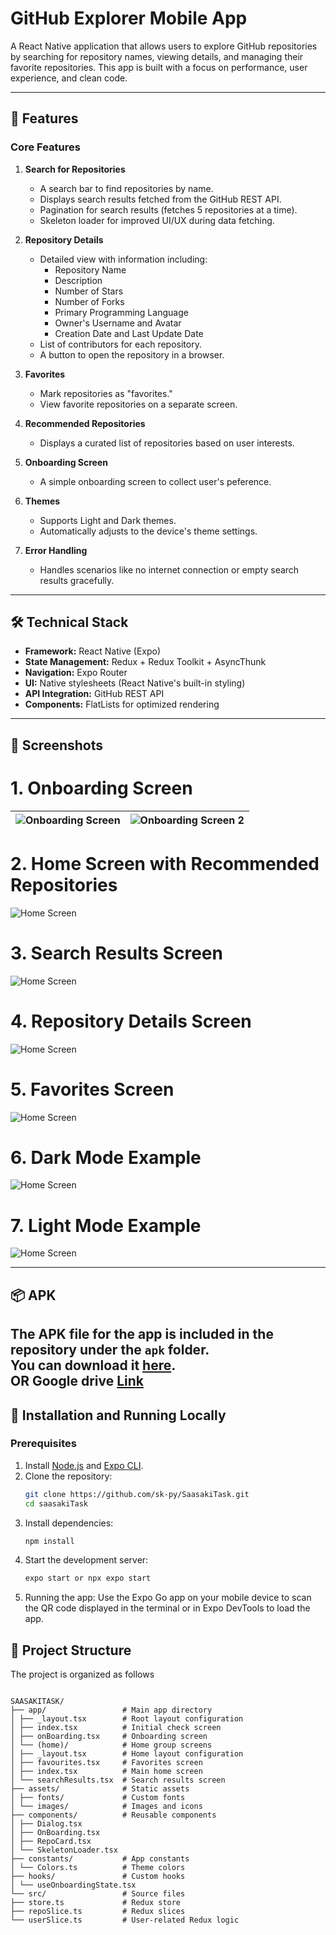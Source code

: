 # GitHub Explorer Mobile App

A React Native application that allows users to explore GitHub repositories by searching for repository names, viewing details, and managing their favorite repositories. This app is built with a focus on performance, user experience, and clean code.

---

## 🚀 Features

### Core Features
1. **Search for Repositories**
   - A search bar to find repositories by name.
   - Displays search results fetched from the GitHub REST API.
   - Pagination for search results (fetches 5 repositories at a time).
   - Skeleton loader for improved UI/UX during data fetching.

2. **Repository Details**
   - Detailed view with information including:
     - Repository Name
     - Description
     - Number of Stars
     - Number of Forks
     - Primary Programming Language
     - Owner's Username and Avatar
     - Creation Date and Last Update Date
   - List of contributors for each repository.
   - A button to open the repository in a browser.

3. **Favorites**
   - Mark repositories as "favorites."
   - View favorite repositories on a separate screen.

4. **Recommended Repositories**
   - Displays a curated list of repositories based on user interests.

5. **Onboarding Screen**
   - A simple onboarding screen to collect user's peference.

6. **Themes**
   - Supports Light and Dark themes.
   - Automatically adjusts to the device's theme settings.

7. **Error Handling**
   - Handles scenarios like no internet connection or empty search results gracefully.

---

## 🛠️ Technical Stack

- **Framework:** React Native (Expo)
- **State Management:** Redux + Redux Toolkit + AsyncThunk
- **Navigation:** Expo Router
- **UI:** Native stylesheets (React Native's built-in styling)
- **API Integration:** GitHub REST API
- **Components:** FlatLists for optimized rendering

---

## 📸 Screenshots

# 1. Onboarding Screen
| ![Onboarding Screen](screenshots/onboarding.jpg) | ![Onboarding Screen 2](screenshots/onboarding2.jpg) |
|:---:|:---:|
# 2. Home Screen with Recommended Repositories
 ![Home Screen](screenshots/home.jpg)
# 3. Search Results Screen
![Home Screen](screenshots/search.jpg)
# 4. Repository Details Screen
![Home Screen](screenshots/detail.jpg)
# 5. Favorites Screen
![Home Screen](screenshots/fav.jpg)
# 6. Dark Mode Example
![Home Screen](screenshots/home-dark.jpg)
# 7. Light Mode Example
![Home Screen](screenshots/home-light.jpg)

---

## 📦 APK

The APK file for the app is included in the repository under the `apk` folder.  
You can download it [here](apk/base.apk).  
OR
Google drive [Link](https://drive.google.com/file/d/1N4i5XehVMYmbPxrsbklj4az3K2I5Ea0o/view?usp=drive_link)
---

## 🔧 Installation and Running Locally

### Prerequisites
1. Install [Node.js](https://nodejs.org) and [Expo CLI](https://docs.expo.dev/get-started/installation/).
2. Clone the repository:
   ```bash
   git clone https://github.com/sk-py/SaasakiTask.git
   cd saasakiTask
3. Install dependencies:
   ```bash
   npm install
4. Start the development server:
   ```bash
   expo start or npx expo start

5. Running the app:
Use the Expo Go app on your mobile device to scan the QR code displayed in the terminal or in Expo DevTools to load the app.

## 📂 Project Structure

The project is organized as follows

```

SAASAKITASK/
├── app/                 # Main app directory
│ ├── _layout.tsx        # Root layout configuration
│ ├── index.tsx          # Initial check screen
│ ├── onBoarding.tsx     # Onboarding screen
│ └── (home)/            # Home group screens
│ ├── _layout.tsx        # Home layout configuration
│ ├── favourites.tsx     # Favorites screen
│ ├── index.tsx          # Main home screen
│ └── searchResults.tsx  # Search results screen
├── assets/              # Static assets
│ ├── fonts/             # Custom fonts
│ └── images/            # Images and icons
├── components/          # Reusable components
│ ├── Dialog.tsx
│ ├── OnBoarding.tsx
│ ├── RepoCard.tsx
│ └── SkeletonLoader.tsx
├── constants/           # App constants
│ └── Colors.ts          # Theme colors
├── hooks/               # Custom hooks
│ └── useOnboardingState.tsx
└── src/                 # Source files
├── store.ts             # Redux store
├── repoSlice.ts         # Redux slices
└── userSlice.ts         # User-related Redux logic

